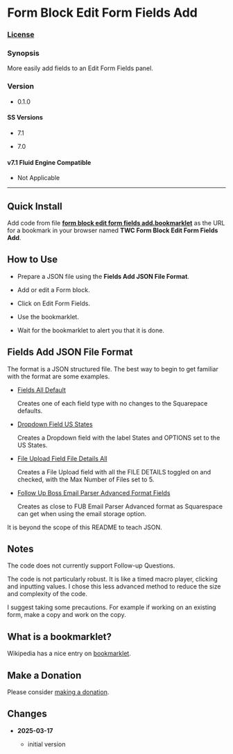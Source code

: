 # Form Block Edit Form Fields Add

### [License][1]

### Synopsis

More easily add fields to an Edit Form Fields panel.

### Version

  * 0.1.0

#### SS Versions

  * 7.1
  
  * 7.0

#### v7.1 Fluid Engine Compatible

  * Not Applicable

---

## Quick Install

Add code from file **[form block edit form fields add.bookmarklet][2]** as the
URL for a bookmark in your browser named **TWC Form Block Edit Form Fields
Add**.

## How to Use

* Prepare a JSON file using the **Fields Add JSON File Format**.

* Add or edit a Form block.

* Click on Edit Form Fields.

* Use the bookmarklet.

* Wait for the bookmarklet to alert you that it is done.

## Fields Add JSON File Format

The format is a JSON structured file. The best way to begin to get familiar with
the format are some examples.

  * [Fields All Default][3]
  
    Creates one of each field type with no changes to the Squarepace defaults.
    
  * [Dropdown Field US States][4]
  
    Creates a Dropdown field with the label States and OPTIONS set to the US
    States.
    
  * [File Upload Field File Details All][5]
  
    Creates a File Upload field with all the FILE DETAILS toggled on and
    checked, with the Max Number of Files set to 5.
    
  * [Follow Up Boss Email Parser Advanced Format Fields][6]
  
    Creates as close to FUB Email Parser Advanced format as Squarespace can get
    when using the email storage option.
    
It is beyond the scope of this README to teach JSON.

## Notes

The code does not currently support Follow-up Questions.

The code is not particularly robust. It is like a timed macro player, clicking
and inputting values. I chose this less advanced method to reduce the size and
complexity of the code.

I suggest taking some precautions. For example if working on an existing form,
make a copy and work on the copy.

## What is a bookmarklet?

Wikipedia has a nice entry on [bookmarklet][7].

## Make a Donation

Please consider [making a donation][8].

## Changes

<!-- * **2021-05-12**

  * add support for guard processor
  * bumped version to 0.2d0
  -->
* **2025-03-17**

  * initial version

[1]: https://github.com/tomsWebConsulting/twcsl/blob/main/LICENSE.txt#L1
[2]: form%20block%20edit%20form%20fields%20add.bookmarklet#L1
[3]: fields%20add%20examples/Fields%20All%20Default.json
[4]: fields%20add%20examples/Dropdown%20Field%20US%20States.json
[5]: fields%20add%20examples/File%20Upload%20Field%20File%20Details%20All.json
[6]: fields%20add%20examples/Follow%20Up%20Boss%20Email%20Parser%20Advanced%20Format%20Fields.json
[7]: https://en.wikipedia.org/wiki/Bookmarklet
[8]: https://github.com/tomsWebConsulting/twcsl#make-a-donation

